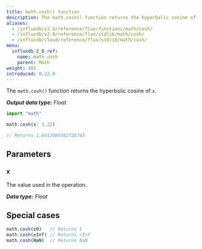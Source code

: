 ```yaml
---
title: math.cosh() function
description: The math.cosh() function returns the hyperbolic cosine of `x`.
aliases:
  - /influxdb/v2.0/reference/flux/functions/math/cosh/
  - /influxdb/v2.0/reference/flux/stdlib/math/cosh/
  - /influxdb/cloud/reference/flux/stdlib/math/cosh/
menu:
  influxdb_2_0_ref:
    name: math.cosh
    parent: Math
weight: 301
introduced: 0.22.0
---
```


The `math.cosh()` function returns the hyperbolic cosine of `x`.

_**Output data type:** Float_

```js
import "math"

math.cosh(x: 1.22)

// Returns 1.8412089502726743
```

## Parameters

### x
The value used in the operation.

_**Data type:** Float_

## Special cases
```js
math.cosh(±0)   // Returns 1
math.cosh(±Inf) // Returns +Inf
math.cosh(NaN)  // Returns NaN
```
